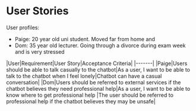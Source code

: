 # User Stories

User profiles:
- Paige: 20 year old uni student. Moved far from home and 
- Dom: 35 year old lecturer. Going through a divorce during exam week and is very stressed

|User|Requirement|User Story|Acceptance Criteria|
|-------|
|Paige|Users should be able to talk casually to the chatbot|As a user, I want to be able to talk to the chatbot when I feel lonely|Chatbot can have a casual conversation|
|Dom|Users should be referred to external services if the chatbot believes they need professional help|As a user, I want to be able to know where to get professional help |The user should be referred to professional help if the chatbot believes they may be unsafe|